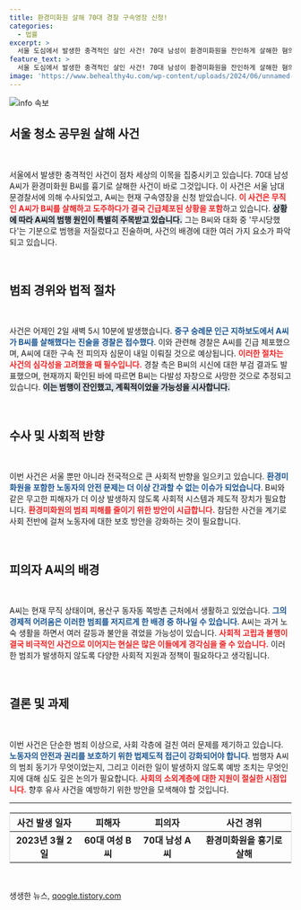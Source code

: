 ```yaml
---
title: 환경미화원 살해 70대 경찰 구속영장 신청!
categories:
  - 법률
excerpt: >
  서울 도심에서 발생한 충격적인 살인 사건! 70대 남성이 환경미화원을 잔인하게 살해한 혐의로 구속 영장이 신청되었습니다. 다발성 자창으로 인한 사망 추정, 그 배경은 무엇일까요? 클릭해서 사건의 전말을 알아보세요!
feature_text: >
  서울 도심에서 발생한 충격적인 살인 사건! 70대 남성이 환경미화원을 잔인하게 살해한 혐의로 구속 영장이 신청되었습니다. 다발성 자창으로 인한 사망 추정, 그 배경은 무엇일까요? 클릭해서 사건의 전말을 알아보세요!
image: 'https://www.behealthy4u.com/wp-content/uploads/2024/06/unnamed-file.png'
---
```


<p><img src="https://www.behealthy4u.com/wp-content/uploads/2024/06/unnamed-file.png" alt="info 속보" /></p>

<h2 data-ke-size="size26">서울 청소 공무원 살해 사건</h2>

<p data-ke-size="size16">&nbsp;</p>

<p data-ke-size="size16">서울에서 발생한 충격적인 사건이 점차 세상의 이목을 집중시키고 있습니다. 70대 남성 A씨가 환경미화원 B씨를 흉기로 살해한 사건이 바로 그것입니다. 이 사건은 서울 남대문경찰서에 의해 수사되었고, A씨는 현재 구속영장을 신청 받았습니다. <b><span style="color: #ee2323;">이 사건은 무직인 A씨가 B씨를 살해하고 도주하다가 결국 긴급체포된 상황을 포함</span></b>하고 있습니다. <b><span style="background-color: #21538527;">상황에 따라 A씨의 범행 원인이 특별히 주목받고 있습니다.</span></b> 그는 B씨와 대화 중 '무시당했다'는 기분으로 범행을 저질렀다고 진술하며, 사건의 배경에 대한 여러 가지 요소가 파악되고 있습니다.</p>

<p data-ke-size="size16">&nbsp;</p>

<h2 data-ke-size="size26">범죄 경위와 법적 절차</h2>

<p data-ke-size="size16">&nbsp;</p>

<p data-ke-size="size16">사건은 어제인 2일 새벽 5시 10분에 발생했습니다. <b><span style="color: #1a5490;">중구 숭례문 인근 지하보도에서 A씨가 B씨를 살해했다는 진술을 경찰은 접수했다</span></b>. 이와 관련해 경찰은 A씨를 긴급 체포했으며, A씨에 대한 구속 전 피의자 심문이 내일 이뤄질 것으로 예상됩니다. <b><span style="color: #ee2323;">이러한 절차는 사건의 심각성을 고려했을 때 필수입니다.</span></b> 경찰 측은 B씨의 시신에 대한 부검 결과도 발표했으며, 현재까지 확인된 바에 따르면 B씨는 다발성 자창으로 사망한 것으로 추정되고 있습니다. <b><span style="background-color: #21538527;">이는 범행이 잔인했고, 계획적이었을 가능성을 시사합니다.</span></b></p>

<p data-ke-size="size16">&nbsp;</p>

<h2 data-ke-size="size26">수사 및 사회적 반향</h2>

<p data-ke-size="size16">&nbsp;</p>

<p data-ke-size="size16">이번 사건은 서울 뿐만 아니라 전국적으로 큰 사회적 반향을 일으키고 있습니다. <b><span style="color: #1a5490;">환경미화원을 포함한 노동자의 안전 문제는 더 이상 간과할 수 없는 이슈가 되었습니다</span></b>. B씨와 같은 무고한 피해자가 더 이상 발생하지 않도록 사회적 시스템과 제도적 장치가 필요합니다. <b><span style="color: #ee2323;">환경미화원의 범죄 피해를 줄이기 위한 방안이 시급합니다.</span></b> 참담한 사건을 계기로 사회 전반에 걸쳐 노동자에 대한 보호 방안을 강화하는 것이 필요합니다.</p>

<p data-ke-size="size16">&nbsp;</p>

<h2 data-ke-size="size26">피의자 A씨의 배경</h2>

<p data-ke-size="size16">&nbsp;</p>

<p data-ke-size="size16">A씨는 현재 무직 상태이며, 용산구 동자동 쪽방촌 근처에서 생활하고 있었습니다. <b><span style="color: #1a5490;">그의 경제적 어려움은 이러한 범죄를 저지르게 한 배경 중 하나일 수 있습니다</span></b>. A씨는 과거 노숙 생활을 하면서 여러 갈등과 불안을 겪었을 가능성이 있습니다. <b><span style="color: #ee2323;">사회적 고립과 불행이 결국 비극적인 사건으로 이어지는 현실은 많은 이들에게 경각심을 줄 수 있습니다.</span></b> 이러한 범죄가 발생하지 않도록 다양한 사회적 지원과 정책이 필요하다고 생각됩니다.</p>

<p data-ke-size="size16">&nbsp;</p>

<h2 data-ke-size="size26">결론 및 과제</h2>

<p data-ke-size="size16">&nbsp;</p>

<p data-ke-size="size16">이번 사건은 단순한 범죄 이상으로, 사회 각층에 걸친 여러 문제를 제기하고 있습니다. <b><span style="color: #1a5490;">노동자의 안전과 권리를 보호하기 위한 법제도적 접근이 강화되어야 합니다</span></b>. 범행자 A씨의 범죄 동기가 무엇이었는지, 그리고 이러한 일이 발생하지 않도록 예방 조치는 무엇인지에 대해 심도 깊은 논의가 필요합니다. <b><span style="color: #ee2323;">사회의 소외계층에 대한 지원이 절실한 시점입니다.</span></b> 향후 유사 사건을 예방하기 위한 방안을 모색해야 할 것입니다.</p>

<hr />

<table style="width: 100%; border: 1px solid #ddd;">
    <thead>
        <tr>
            <th style="text-align: center;"><b>사건 발생 일자</b></th>
            <th style="text-align: center;"><b>피해자</b></th>
            <th style="text-align: center;"><b>피의자</b></th>
            <th style="text-align: center;"><b>사건 경위</b></th>
        </tr>
    </thead>
    <tbody>
        <tr>
            <td style="text-align: center; height: 17px;"><b>2023년 3월 2일</b></td>
            <td style="text-align: center; height: 17px;"><b>60대 여성 B씨</b></td>
            <td style="text-align: center; height: 17px;"><b>70대 남성 A씨</b></td>
            <td style="text-align: center; height: 17px;"><b>환경미화원을 흉기로 살해</b></td>
        </tr>
    </tbody>
</table>

<p data-ke-size="size16">&nbsp;</p>
생생한 뉴스, <a href="https://qoogle.tistory.com" rel="dofollow">qoogle.tistory.com</a>


